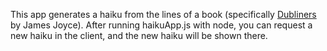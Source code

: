 This app generates a haiku from the lines of a book (specifically <u>Dubliners</u> by James Joyce). After running haikuApp.js with node, you can request a new haiku in the client, and the new haiku will be shown there.